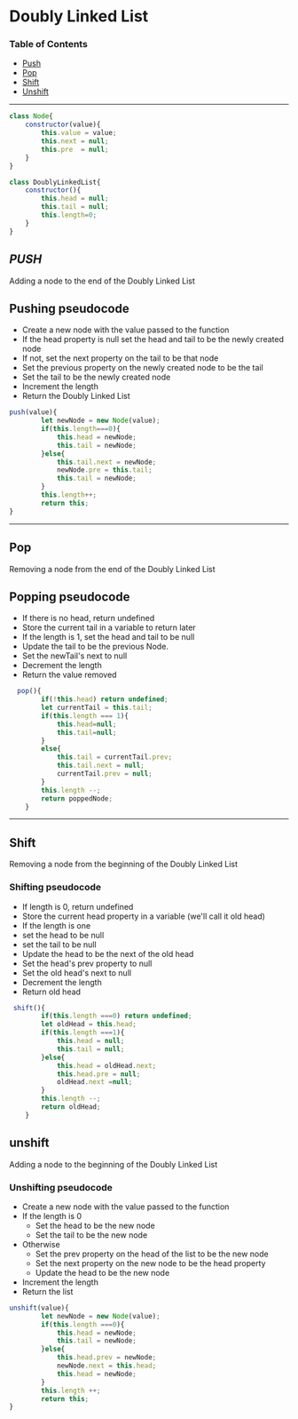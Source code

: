 # Doubly Linked List
### Table of Contents
- [Push](#push)
- [Pop](#pop)
- [Shift](#shift)
- [Unshift](#unshift)


---

```js
class Node{
    constructor(value){
        this.value = value;
        this.next = null;
        this.pre  = null;
    }
}
```
```js
class DoublyLinkedList{
    constructor(){
        this.head = null;
        this.tail = null;
        this.length=0;
    }
}
```
## *PUSH*
Adding a node to the end of the Doubly Linked List


## Pushing pseudocode
- Create a new node with the value passed to the function
- If the head property is null set the head and tail to be the newly created node 
- If not, set the next property on the tail to be that node
- Set the previous property on the newly created node to be the tail
- Set the tail to be the newly created node
- Increment the length
- Return the Doubly Linked List
```js
push(value){
        let newNode = new Node(value);
        if(this.length===0){
            this.head = newNode;
            this.tail = newNode;
        }else{
            this.tail.next = newNode;
            newNode.pre = this.tail;
            this.tail = newNode;
        }
        this.length++;
        return this;
}
```

---

## Pop
Removing a node from the end of the Doubly Linked List

## Popping pseudocode
- If there is no head, return undefined
- Store the current tail in a variable to return later
- If the length is 1, set the head and tail to be null
- Update the tail to be the previous Node.
- Set the newTail's next to null
- Decrement the length
- Return the value removed

```js
  pop(){
        if(!this.head) return undefined;
        let currentTail = this.tail;
        if(this.length === 1){
            this.head=null;
            this.tail=null;
        }
        else{
            this.tail = currentTail.prev;
            this.tail.next = null;
            currentTail.prev = null;
        }
        this.length --;
        return poppedNode;
    }
```

---
## **Shift**
Removing a node from the beginning of the Doubly Linked List


### **Shifting pseudocode**
- If length is 0, return undefined
- Store the current head property in a variable (we'll call it old head)
- If the length is one
- set the head to be null
- set the tail to be null
- Update the head to be the next of the old head
- Set the head's prev property to null
- Set the old head's next to null
- Decrement the length
- Return old head

```js
 shift(){
        if(this.length ===0) return undefined;
        let oldHead = this.head;
        if(this.length ===1){
            this.head = null;
            this.tail = null;
        }else{
            this.head = oldHead.next;
            this.head.pre = null;
            oldHead.next =null;
        }
        this.length --;
        return oldHead;
    }
```

## unshift
Adding a node to the beginning of the Doubly Linked List


### Unshifting pseudocode
- Create a new node with the value passed to the function
- If the length is 0
    - Set the head to be the new node
    - Set the tail to be the new node
- Otherwise
    - Set the prev property on the head of the list to be the new node
    - Set the next property on the new node to be the head property 
    - Update the head to be the new node
- Increment the length
- Return the list

```js
unshift(value){
        let newNode = new Node(value);
        if(this.length ===0){
            this.head = newNode;
            this.tail = newNode;
        }else{
            this.head.prev = newNode;
            newNode.next = this.head;
            this.head = newNode;
        }
        this.length ++;
        return this;
}
```